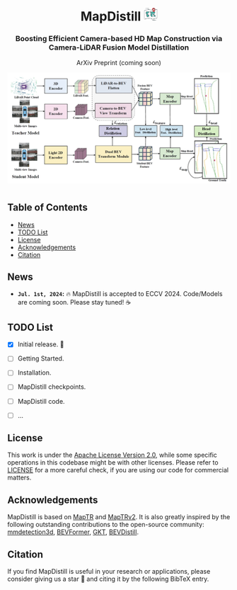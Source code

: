 <div align="center">
<h1>MapDistill <img src="assets/icon.png" width="30"></h1>
<h3>Boosting Efficient Camera-based HD Map Construction via Camera-LiDAR Fusion Model Distillation</h3>

ArXiv Preprint (coming soon)

<center>
<img src='assets/framework.png'>
</center>
</div>

#

## Table of Contents
  - [News](#news)
  - [TODO List](#todo-list)
  - [License](#license)
  - [Acknowledgements](#acknowledgements)
  - [Citation](#citation)

## News
* **`Jul. 1st, 2024`:** :fire: MapDistill is accepted to ECCV 2024. Code/Models are coming soon. Please stay tuned! :coffee:


## TODO List
- [x] Initial release. 🚀
- [ ] Getting Started.
- [ ] Installation.
- [ ] MapDistill checkpoints.
- [ ] MapDistill code.
- [ ] ...


## License
This work is under the [Apache License Version 2.0](https://www.apache.org/licenses/LICENSE-2.0), while some specific operations in this codebase might be with other licenses. Please refer to [LICENSE](LICENSE) for a more careful check, if you are using our code for commercial matters.

## Acknowledgements

MapDistill is based on [MapTR](https://github.com/hustvl/MapTR/tree/main) and [MapTRv2](https://github.com/hustvl/MapTR/tree/maptrv2). It is also greatly inspired by the following outstanding contributions to the open-source community: [mmdetection3d](https://github.com/open-mmlab/mmdetection3d), [BEVFormer](https://github.com/fundamentalvision/BEVFormer), [GKT](https://github.com/hustvl/GKT), [BEVDistill](https://github.com/zehuichen123/BEVDistill).

## Citation
If you find MapDistill is useful in your research or applications, please consider giving us a star 🌟 and citing it by the following BibTeX entry.
